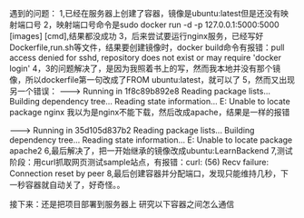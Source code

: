 遇到的问题：
1,已经在服务器上创建了容器，镜像是ubuntu:latest但是还没有映射端口号
2，映射端口号命令是sudo docker run -d -p 127.0.0.1:5000:5000 [images] [cmd],结果都没成功
3，后来尝试要运行nginx服务，已经写好Dockerfile,run.sh等文件，结果要创建镜像时，docker build命令有报错：pull access denied for sshd, repository does not exist or may require 'docker login'
4，3的问题解决了，是因为我照着书上的写，然而我本地并没有那个镜像，所以dockerfile第一句改成了FROM ubuntu:latest，就可以了
5，然而又出现另一个错误： ---> Running in 1f8c89b892e8
Reading package lists...
Building dependency tree...
Reading state information...
E: Unable to locate package nginx
我以为是nginx不能下载，然后改成apache，结果是一样的报错

 ---> Running in 35d105d837b2
Reading package lists...
Building dependency tree...
Reading state information...
E: Unable to locate package apache2
6,最后解决了，把一开始继承的镜像改成ubuntu:LearnBackend
7,测试阶段：用curl抓取网页测试sample站点，有报错：curl: (56) Recv failure: Connection reset by peer
8,最后创建容器并分配端口，发现只能维持几秒，下一秒容器就自动关了，好奇怪。。

接下来：还是把项目部署到服务器上
研究以下容器之间怎么通信
